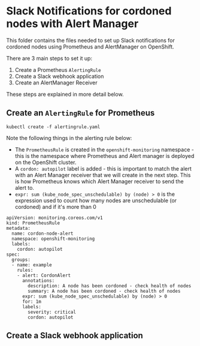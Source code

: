 # Slack Notifications for cordoned nodes with Alert Manager

This folder contains the files needed to set up Slack notifications for cordoned nodes using Prometheus and AlertManager on OpenShift. 

There are 3 main steps to set it up:
1) Create a Prometheus `AlertingRule`
2) Create a Slack webhook application
3) Create an AlertManager Receiver

These steps are explained in more detail below.

## Create an `AlertingRule` for Prometheus
```console
kubectl create -f alertingrule.yaml
```

Note the following things in the alerting rule below:

- The `PrometheusRule` is created in the `openshift-monitoring` namespace - this is the namespace where Prometheus and Alert manager is deployed on the OpenShift cluster.
- A `cordon: autopilot` label is added - this is important to match the alert with an Alert Manager receiver that we will create in the next step. This is how Prometheus knows which Alert Manager receiver to send the alert to. 
- `expr: sum (kube_node_spec_unschedulable) by (node) > 0` is the expression used to count how many nodes are unschedulable (or cordoned) and if it's more than 0
```
apiVersion: monitoring.coreos.com/v1
kind: PrometheusRule
metadata:
  name: cordon-node-alert
  namespace: openshift-monitoring
  labels:
    cordon: autopilot
spec:
  groups:
  - name: example
    rules:
    - alert: CordonAlert
      annotations:
        description: A node has been cordoned - check health of nodes
        summary: A node has been cordoned - check health of nodes
      expr: sum (kube_node_spec_unschedulable) by (node) > 0
      for: 1m
      labels:
        severity: critical
        cordon: autopilot
```
## Create a Slack webhook application




